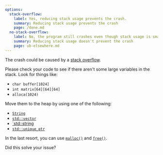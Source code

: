 ```yaml
---
options:
  stack-overflow:
    label: Yes, reducing stack usage prevents the crash.
    summary: Reducing stack usage prevents the crash
    page: /done.md
  no-stack-overflow:
    label: No, the program still crashes even though stack usage is small.
    summary: Reducing stack usage doesn't prevent the crash
    page: ub-elsewhere.md
---
```


The crash could be caused by a [stack overflow](https://en.wikipedia.org/wiki/Stack_overflow).

Please check your code to see if there aren't some large variables in the stack. Look for things like:

* `char buffer[1024]`
* `int matrix[64][64][64]`
* `alloca(1024)`

Move them to the heap by using one of the following:

* [`String`](https://www.arduino.cc/reference/en/language/variables/data-types/stringobject/)
* [`std::vector`](https://en.cppreference.com/w/cpp/container/vector)
* [`std::string](https://en.cppreference.com/w/cpp/string/basic_string)
* [`std::unique_ptr`](https://en.cppreference.com/w/cpp/memory/unique_ptr)

In the last resort, you can use [`malloc()`](https://en.cppreference.com/w/c/memory/malloc) and [`free()`](https://en.cppreference.com/w/c/memory/free).

Did this solve your issue?

